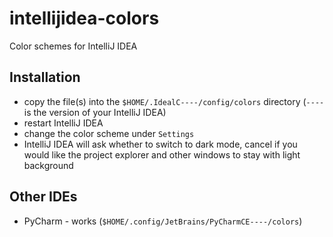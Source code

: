 # intellijidea-colors
Color schemes for IntelliJ IDEA

## Installation

* copy the file(s) into the `$HOME/.IdealC----/config/colors` directory (`----` is the version of your IntelliJ IDEA)
* restart IntelliJ IDEA
* change the color scheme under `Settings`
* IntelliJ IDEA will ask whether to switch to dark mode, cancel if you would like the project explorer and other windows to stay with light background

## Other IDEs

* PyCharm - works (`$HOME/.config/JetBrains/PyCharmCE----/colors`)

